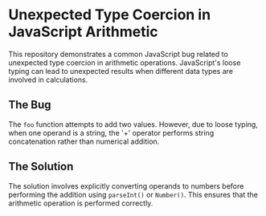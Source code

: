 # Unexpected Type Coercion in JavaScript Arithmetic

This repository demonstrates a common JavaScript bug related to unexpected type coercion in arithmetic operations.  JavaScript's loose typing can lead to unexpected results when different data types are involved in calculations.

## The Bug

The `foo` function attempts to add two values. However, due to loose typing, when one operand is a string, the '+' operator performs string concatenation rather than numerical addition.

## The Solution

The solution involves explicitly converting operands to numbers before performing the addition using `parseInt()` or `Number()`.  This ensures that the arithmetic operation is performed correctly.